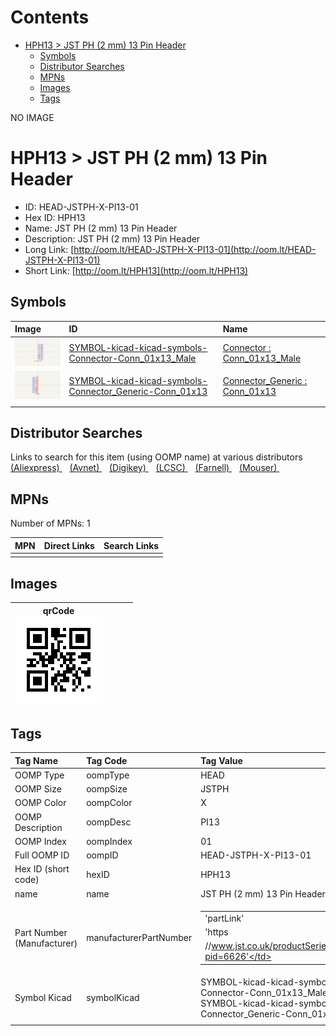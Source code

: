 



Contents
========

* [HPH13 > JST PH (2 mm) 13 Pin Header](#hph13--jst-ph-2-mm-13-pin-header)
	* [Symbols](#symbols)
	* [Distributor Searches](#distributor-searches)
	* [MPNs](#mpns)
	* [Images](#images)
	* [Tags](#tags)
  
NO IMAGE  
# HPH13 > JST PH (2 mm) 13 Pin Header

- ID: HEAD-JSTPH-X-PI13-01
- Hex ID: HPH13
- Name: JST PH (2 mm) 13 Pin Header
- Description: JST PH (2 mm) 13 Pin Header
- Long Link: [http://oom.lt/HEAD-JSTPH-X-PI13-01](http://oom.lt/HEAD-JSTPH-X-PI13-01)
- Short Link: [http://oom.lt/HPH13](http://oom.lt/HPH13)

## Symbols
  

|Image|ID|Name|
| :--- | :--- | :--- |
|[![](https://raw.githubusercontent.com/oomlout/oomlout_OOMP_eda_V2/main/SYMBOL/kicad/kicad-symbols/Connector/Conn_01x13_Male/image_140.png)](https://github.com/oomlout/oomlout_OOMP_eda_V2/tree/main/SYMBOL/kicad/kicad-symbols/Connector/Conn_01x13_Male/)|[SYMBOL-kicad-kicad-symbols-Connector-Conn_01x13_Male](https://github.com/oomlout/oomlout_OOMP_eda_V2/tree/main/SYMBOL/kicad/kicad-symbols/Connector/Conn_01x13_Male/)|[Connector : Conn_01x13_Male](https://github.com/oomlout/oomlout_OOMP_eda_V2/tree/main/SYMBOL/kicad/kicad-symbols/Connector/Conn_01x13_Male/)|
|[![](https://raw.githubusercontent.com/oomlout/oomlout_OOMP_eda_V2/main/SYMBOL/kicad/kicad-symbols/Connector_Generic/Conn_01x13/image_140.png)](https://github.com/oomlout/oomlout_OOMP_eda_V2/tree/main/SYMBOL/kicad/kicad-symbols/Connector_Generic/Conn_01x13/)|[SYMBOL-kicad-kicad-symbols-Connector_Generic-Conn_01x13](https://github.com/oomlout/oomlout_OOMP_eda_V2/tree/main/SYMBOL/kicad/kicad-symbols/Connector_Generic/Conn_01x13/)|[Connector_Generic : Conn_01x13](https://github.com/oomlout/oomlout_OOMP_eda_V2/tree/main/SYMBOL/kicad/kicad-symbols/Connector_Generic/Conn_01x13/)|
||||

## Distributor Searches
  
Links to search for this item (using OOMP name) at various distributors  
[(Aliexpress) ](https://www.aliexpress.com/wholesale?SearchText=1117JST+PH+2+mm+13+Pin+Header)&nbsp;&nbsp;&nbsp;[(Avnet) ](https://www.avnet.com/shop/us/search/JST+PH+2+mm+13+Pin+Header)&nbsp;&nbsp;&nbsp;[(Digikey) ](https://www.digikey.co.uk/en/products/result?s=JST+PH+2+mm+13+Pin+Header)&nbsp;&nbsp;&nbsp;[(LCSC) ](https://www.lcsc.com/search?q=JST+PH+2+mm+13+Pin+Header)&nbsp;&nbsp;&nbsp;[(Farnell) ](https://uk.farnell.com/search?st=JST+PH+2+mm+13+Pin+Header)&nbsp;&nbsp;&nbsp;[(Mouser) ](https://www.mouser.com/c/?q=JST+PH+2+mm+13+Pin+Header)&nbsp;&nbsp;&nbsp;
## MPNs
  
Number of MPNs: 1  

|MPN|Direct Links|Search Links|
| :--- | :--- | :--- |
||||

## Images
  

|qrCode<br>[![](https://raw.githubusercontent.com/oomlout/oomlout_OOMP_parts_V2/main/HEAD/JSTPH/X/PI13/01/qrCode_140.png)](https://github.com/oomlout/oomlout_OOMP_parts_V2/tree/main/HEAD/JSTPH/X/PI13/01/qrCode.png)||||
| :---: | :---: | :---: | :---: |

## Tags
  

|Tag Name|Tag Code|Tag Value|
| :--- | :--- | :--- |
|OOMP Type|oompType|HEAD|
|OOMP Size|oompSize|JSTPH|
|OOMP Color|oompColor|X|
|OOMP Description|oompDesc|PI13|
|OOMP Index|oompIndex|01|
|Full OOMP ID|oompID|HEAD-JSTPH-X-PI13-01|
|Hex ID (short code)|hexID|HPH13|
|name|name|JST PH (2 mm) 13 Pin Header|
|Part Number (Manufacturer)|manufacturerPartNumber|<table><tr><td>'partLink'</td></tr><tr><td> 'https</td></tr><tr><td>//www.jst.co.uk/productSeries.php?pid=6626'</td></tr></table>|
|Symbol Kicad|symbolKicad|SYMBOL-kicad-kicad-symbols-Connector-Conn_01x13_Male, SYMBOL-kicad-kicad-symbols-Connector_Generic-Conn_01x13|
||||
